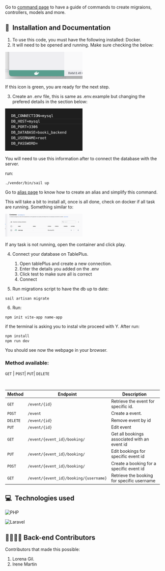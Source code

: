 Go to [command page](commands.md) to have a guide of commands to create migraions, controllers, models and more.

##  🚀&nbsp; Installation and Documentation

1. To use this code, you must have the following installed:
Docker.
2. It will need to be opened and running. Make sure checking the below:

<img style='width:50%' src='readme-images/docker.png'>

If this icon is green, you are ready for the next step.

3. Create an .env file, this is same as .env.example but changing the prefered details in the section below:

<img style='width:50%' src='readme-images/database-details.png'>

You will need to use this information after to connect the database with the server.

run:

```
./vendor/bin/sail up
```

Go to [alias page](alias.md) to know how to create an alias and simplify this command.

This will take a bit to install all, once is all done, check on docker if all task are running. Something similar to:

<img style='width:50%' src='readme-images/docker-running.png'>

If any task is not running, open the container and click play.

4. Connect your database on TablePlus.
    1. Open tablePlus and create a new connection.
    2. Enter the details you added on the .env
    3. Click test to make sure all is correct
    4. Connect

5. Run migrations script to have the db up to date:

```
sail artisan migrate
```

6. Run:

```
npm init vite-app name-app
```
if the terminal is asking you to instal vite proceed with Y. After run:

```
npm install
npm run dev
```

You should see now the webpage in your browser.

### **Method available:**

  `GET` | `POST`| `PUT`| `DELETE`


<br>

| Method   | Endpoint                              | Description                                 |
| -------- | ------------------------------------- | ------------------------------------------- |
| `GET`    | `/event/{id}`                         | Retrieve the event for specific id.         |
| `POST`   | `/event`                              | Create a event.                             |
| `DELETE` | `/event/{id}`                         | Remove event by id                          |
| `PUT`    | `/event/{id}`                         | Edit event                                  |
| `GET`    | `/event/{event_id}/booking/`          | Get all bookings associated with an event id|
| `PUT`    | `/event/{event_id}/booking/`          | Edit bookings for specific event id         |
| `POST`   | `/event/{event_id}/booking/`          | Create a booking for a specific event id    |
| `GET`    | `/event/{event_id}/booking/{username}`| Retrieve the booking for specific username  |


## 💻&nbsp; Technologies used

![PHP](https://img.shields.io/badge/PHP-777BB4?style=for-the-badge&logo=php&logoColor=white)

![Laravel](https://img.shields.io/badge/Laravel-FF2D20?style=for-the-badge&logo=laravel&logoColor=white)

## 👩‍👩‍👧‍👧 Back-end Contributors

Contributors that made this possible:

1. Lorena Gil.
2. Irene Martin
